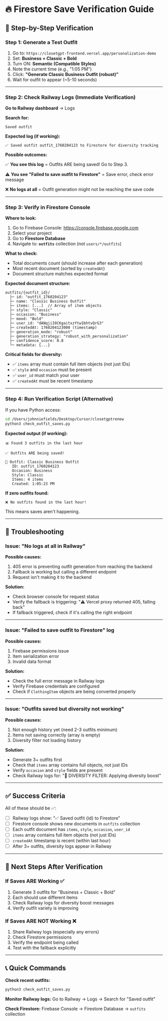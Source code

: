 # 🔥 Firestore Save Verification Guide

## 🎯 Step-by-Step Verification

### Step 1: Generate a Test Outfit

1. Go to: `https://closetgpt-frontend.vercel.app/personalization-demo`
2. Set: **Business + Classic + Bold**
3. Turn ON: **Semantic (Compatible Styles)**
4. Note the current time (e.g., "1:05 PM")
5. Click: **"Generate Classic Business Outfit (robust)"**
6. Wait for outfit to appear (~5-10 seconds)

---

### Step 2: Check Railway Logs (Immediate Verification)

**Go to Railway dashboard** → Logs

**Search for:**
```
Saved outfit
```

**Expected log (if working):**
```
✅ Saved outfit outfit_1760204123 to Firestore for diversity tracking
```

**Possible outcomes:**

✅ **You see this log** = Outfits ARE being saved! Go to Step 3.

⚠️ **You see "Failed to save outfit to Firestore"** = Save error, check error message

❌ **No logs at all** = Outfit generation might not be reaching the save code

---

### Step 3: Verify in Firestore Console

**Where to look:**
1. Go to Firebase Console: https://console.firebase.google.com
2. Select your project
3. Go to **Firestore Database**
4. Navigate to: **`outfits`** collection (not `users/*/outfits`)

**What to check:**
- Total documents count (should increase after each generation)
- Most recent document (sorted by `createdAt`)
- Document structure matches expected format

**Expected document structure:**
```
outfits/{outfit_id}/
  ├─ id: "outfit_1760204123"
  ├─ name: "Classic Business Outfit"
  ├─ items: [...]  // Array of item objects
  ├─ style: "Classic"
  ├─ occasion: "Business"
  ├─ mood: "Bold"
  ├─ user_id: "dANqjiI0CKgaitxzYtw1bhtvQrG3"
  ├─ createdAt: 1760204123000 (timestamp)
  ├─ generation_mode: "robust"
  ├─ generation_strategy: "robust_with_personalization"
  ├─ confidence_score: 0.8
  └─ metadata: {...}
```

**Critical fields for diversity:**
- ✅ `items` array must contain full item objects (not just IDs)
- ✅ `style` and `occasion` must be present
- ✅ `user_id` must match your user
- ✅ `createdAt` must be recent timestamp

---

### Step 4: Run Verification Script (Alternative)

If you have Python access:

```bash
cd /Users/johnniefields/Desktop/Cursor/closetgptrenew
python3 check_outfit_saves.py
```

**Expected output (if working):**
```
📊 Found 3 outfits in the last hour

✅ Outfits ARE being saved!

🎯 Outfit: Classic Business Outfit
   ID: outfit_1760204123
   Occasion: Business
   Style: Classic
   Items: 4 items
   Created: 1:05:23 PM
```

**If zero outfits found:**
```
❌ No outfits found in the last hour!
```
This means saves aren't happening.

---

## 🐛 Troubleshooting

### Issue: "No logs at all in Railway"

**Possible causes:**
1. 405 error is preventing outfit generation from reaching the backend
2. Fallback is working but calling a different endpoint
3. Request isn't making it to the backend

**Solution:**
- Check browser console for request status
- Verify the fallback is triggering: "⚠️ Vercel proxy returned 405, falling back"
- If fallback triggered, check if it's calling the right endpoint

---

### Issue: "Failed to save outfit to Firestore" log

**Possible causes:**
1. Firebase permissions issue
2. Item serialization error
3. Invalid data format

**Solution:**
- Check the full error message in Railway logs
- Verify Firebase credentials are configured
- Check if `ClothingItem` objects are being converted properly

---

### Issue: "Outfits saved but diversity not working"

**Possible causes:**
1. Not enough history yet (need 2-3 outfits minimum)
2. Items not saving correctly (array is empty)
3. Diversity filter not loading history

**Solution:**
- Generate 3+ outfits first
- Check that `items` array contains full objects, not just IDs
- Verify `occasion` and `style` fields are present
- Check Railway logs for: "🌈 DIVERSITY FILTER: Applying diversity boost"

---

## ✅ Success Criteria

All of these should be ✅:

- [ ] Railway logs show: "✅ Saved outfit {id} to Firestore"
- [ ] Firestore console shows new documents in `outfits` collection
- [ ] Each outfit document has `items`, `style`, `occasion`, `user_id`
- [ ] `items` array contains full item objects (not just IDs)
- [ ] `createdAt` timestamp is recent (within last hour)
- [ ] After 3+ outfits, diversity logs appear in Railway

---

## 🎯 Next Steps After Verification

### If Saves ARE Working ✅

1. Generate 3 outfits for "Business + Classic + Bold"
2. Each should use different items
3. Check Railway logs for diversity boost messages
4. Verify outfit variety is improving

### If Saves ARE NOT Working ❌

1. Share Railway logs (especially any errors)
2. Check Firestore permissions
3. Verify the endpoint being called
4. Test with the fallback explicitly

---

## 📞 Quick Commands

**Check recent outfits:**
```bash
python3 check_outfit_saves.py
```

**Monitor Railway logs:**
Go to Railway → Logs → Search for "Saved outfit"

**Check Firestore:**
Firebase Console → Firestore Database → `outfits` collection


